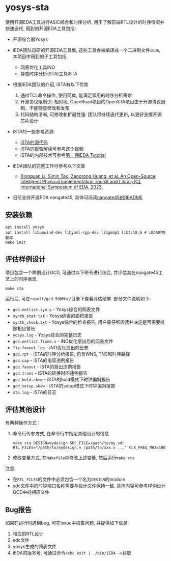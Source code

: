 # yosys-sta

使用开源EDA工具进行ASIC综合和时序分析, 用于了解前端RTL设计的时序情况并快速迭代.
用到的开源EDA工具包括:
* 开源综合器Yosys
* iEDA团队自研的开源EDA工具集, 这些工具会被编译成一个二进制文件`iEDA`, 本项目中用到的子工具包括
  * 网表优化工具iNO
  * 静态时序分析(STA)工具iSTA

* 根据iEDA团队的介绍, iSTA有以下优势
  1. 通过TCL命令操作, 使用简单, 能满足常用的时序分析需求
  1. 开源协议限制少: 相对地, OpenRoad项目的OpenSTA项目由于开源协议限制，不能随意修改和发布
  1. 代码结构清晰, 可修改和扩展性强: 团队将持续迭代更新, 以更好支撑开源芯片设计
* iSTA的一些参考资源:
  * [iSTA的源代码](https://github.com/OSCC-Project/iEDA/tree/master/src/operation/iSTA)
  * iSTA的报告解读可参考[这个视频](https://www.bilibili.com/video/BV1a14y1B7uz/?t=1006)
  * iSTA的内部技术可参考[第一期iEDA Tutorial](https://www.bilibili.com/video/BV1a14y1B7uz)
* iEDA团队的完整工作可参考以下文章
  * [Xingquan Li, Simin Tao, Zengrong Huang, et al. An Open-Source Intelligent Physical Implementation Toolkit and Library[C]. International Symposium of EDA, 2023.](https://github.com/OSCC-Project/iEDA/blob/master/docs/paper/ISEDA'23-iEDA-final.pdf)
* 目前支持开源PDK nangate45, 具体可阅读[nangate45的README](nangate45/README.md)

## 安装依赖

```shell
apt install yosys
apt install libunwind-dev libyaml-cpp-dev libgomp1 libtcl8.6 # iEDA的依赖库
make init
```

## 评估样例设计

项目包含一个样例设计GCD, 可通过以下命令进行综合, 并评估其在nangate45工艺上的时序表现.

```shell
make sta
```

运行后, 可在`result/gcd-500MHz/`目录下查看评估结果. 部分文件说明如下:
* `gcd.netlist.syn.v` - Yosys综合的网表文件
* `synth_stat.txt` - Yosys综合的面积报告
* `synth_check.txt` - Yosys综合的检查报告, 用户需仔细阅读并决定是否需要排除相应警告
* `yosys.log` - Yosys综合的完整日志
* `gcd.netlist.fixed.v` - iNO优化扇出后的网表文件
* `fix-fanout.log` - iNO优化扇出的日志
* `gcd.rpt` - iSTA的时序分析报告, 包含WNS, TNS和时序路径
* `gcd.cap` - iSTA的电容违例报告
* `gcd.fanout` - iSTA的扇出违例报告
* `gcd.trans` - iSTA的转换时间违例报告
* `gcd_hold.skew` - iSTA的hold模式下时钟偏斜报告
* `gcd_setup.skew` - iSTA的setup模式下时钟偏斜报告
* `sta.log` - iSTA的日志

## 评估其他设计

有两种操作方式：
1. 命令行传参方式, 在命令行中指定其他设计的信息
   ```shell
   make sta DESIGN=mydesign SDC_FILE=/path/to/my.sdc RTL_FILES="/path/to/mydesign.v /path/to/xxx.v ..." CLK_FREQ_MHZ=100
   ```
1. 修改变量方式, 在`Makefile`中修改上述变量, 然后运行`make sta`

注意:
* 在`RTL_FILES`的文件中必须包含一个名为`DESIGN`的module
* sdc文件中的时钟端口名称需要与设计文件保持一致, 具体内容可参考样例设计GCD中的相应文件

## Bug报告

如果在运行时遇到bug, 可在issue中报告问题, 并提供如下信息:
1. 相应的RTL设计
1. sdc文件
1. yosys生成的网表文件
1. iEDA的版本号, 可通过命令`echo exit | ./bin/iEDA -v`获取
